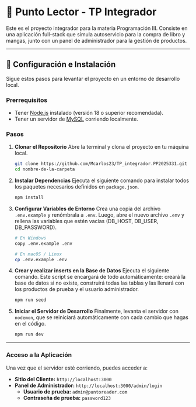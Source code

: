 # 📖 Punto Lector - TP Integrador

Este es el proyecto integrador para la materia Programación III. Consiste en una aplicación full-stack que simula autoservicio para la compra de libro y mangas, junto con un panel de administrador para la gestión de productos.

---

## 🚀 Configuración e Instalación

Sigue estos pasos para levantar el proyecto en un entorno de desarrollo local.

### Prerrequisitos

* Tener [Node.js](https://nodejs.org/) instalado (versión 18 o superior recomendada).
* Tener un servidor de [MySQL](https://www.mysql.com/) corriendo localmente.

### Pasos

1.  **Clonar el Repositorio**
    Abre la terminal y clona el proyecto en tu máquina local.
    ```bash
    git clone https://github.com/Mcarlos23/TP_integrador.PP2025331.git
    cd nombre-de-la-carpeta
    ```

2.  **Instalar Dependencias**
    Ejecuta el siguiente comando para instalar todos los paquetes necesarios definidos en `package.json`.
    ```bash
    npm install
    ```

3.  **Configurar Variables de Entorno**
    Crea una copia del archivo `.env.example` y renómbrala a `.env`. Luego, abre el nuevo archivo `.env` y rellena las variables que estén vacías (DB_HOST, DB_USER, DB_PASSWORD).
    ```bash
    # En Windows
    copy .env.example .env

    # En macOS / Linux
    cp .env.example .env
    ```

4.  **Crear y realizar inserts en la Base de Datos**
    Ejecuta el siguiente comando. Este script se encargará de todo automáticamente: creará la base de datos si no existe, construirá todas las tablas y las llenará con los productos de prueba y el usuario administrador.
    ```bash
    npm run seed
    ```

5.  **Iniciar el Servidor de Desarrollo**
    Finalmente, levanta el servidor con `nodemon`, que se reiniciará automáticamente con cada cambio que hagas en el código.
    ```bash
    npm run dev
    ```

---

### Acceso a la Aplicación

Una vez que el servidor esté corriendo, puedes acceder a:

* **Sitio del Cliente:** `http://localhost:3000`
* **Panel de Administrador:** `http://localhost:3000/admin/login`
    * **Usuario de prueba:** `admin@puntoreader.com`
    * **Contraseña de prueba:** `password123`
